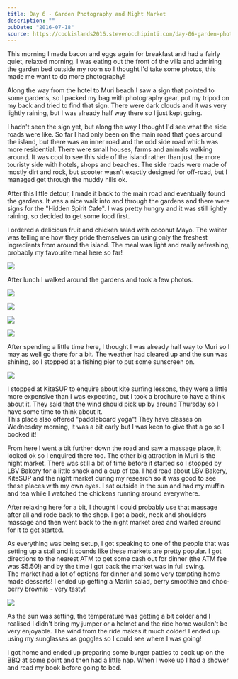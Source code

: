 ```yaml
---
title: Day 6 - Garden Photography and Night Market
description: ""
pubDate: "2016-07-18"
source: https://cookislands2016.stevenocchipinti.com/day-06-garden-photography-and-night-market/
---
```


This morning I made bacon and eggs again for breakfast and had a fairly quiet,
relaxed morning. I was eating out the front of the villa and admiring the garden
bed outside my room so I thought I'd take some photos, this made me want to do
more photography!

Along the way from the hotel to Muri beach I saw a sign that pointed to some
gardens, so I packed my bag with photography gear, put my tripod on my back
and tried to find that sign. There were dark clouds and it was very lightly
raining, but I was already half way there so I just kept going.

I hadn't seen the sign yet, but along the way I thought I'd see what the side
roads were like. So far I had only been on the main road that goes around the
island, but there was an inner road and the odd side road which was more
residential. There were small houses, farms and animals walking around. It was
cool to see this side of the island rather than just the more touristy side with
hotels, shops and beaches. The side roads were made of mostly dirt and rock, but
scooter wasn't exactly designed for off-road, but I managed get through the
muddy hills ok.

After this little detour, I made it back to the main road and eventually found
the gardens. It was a nice walk into and through the gardens and there were
signs for the "Hidden Spirit Cafe". I was pretty hungry and it was still lightly
raining, so decided to get some food first.

I ordered a delicious fruit and chicken salad with coconut Mayo. The waiter was
telling me how they pride themselves on using only the freshest ingredients from
around the island. The meal was light and really refreshing, probably my
favourite meal here so far!

![](https://res.cloudinary.com/stevenocchipinti/image/upload/c_limit,h_600,w_600/v1/cookislands2016/day-06-lunch_shs1ki.jpg)

After lunch I walked around the gardens and took a few photos.

![](https://res.cloudinary.com/stevenocchipinti/image/upload/c_limit,h_600,w_600/v1/cookislands2016/day-06-garden_komiuj.jpg)

![](https://res.cloudinary.com/stevenocchipinti/image/upload/c_limit,h_600,w_600/v1/cookislands2016/day-06-garden2_l5qdul.jpg)

![](https://res.cloudinary.com/stevenocchipinti/image/upload/c_limit,h_600,w_600/v1/cookislands2016/day-06-garden3_fyg09j.jpg)

![](https://res.cloudinary.com/stevenocchipinti/image/upload/c_limit,h_600,w_600/v1/cookislands2016/day-06-garden4_zxmhm7.jpg)

After spending a little time here, I thought I was already half way to Muri so I
may as well go there for a bit. The weather had cleared up and the sun was
shining, so I stopped at a fishing pier to put some sunscreen on.

![](https://res.cloudinary.com/stevenocchipinti/image/upload/c_limit,h_600,w_600/v1/cookislands2016/day-06-beach_sehihj.jpg)

I stopped at KiteSUP to enquire about kite surfing lessons, they were a little
more expensive than I was expecting, but I took a brochure to have a think about
it. They said that the wind should pick up by around Thursday so I have some
time to think about it.  
This place also offered "paddleboard yoga"! They have classes on Wednesday
morning, it was a bit early but I was keen to give that a go so I booked it!

From here I went a bit further down the road and saw a massage place, it looked
ok so I enquired there too. The other big attraction in Muri is the night
market. There was still a bit of time before it started so I stopped by LBV
Bakery for a little snack and a cup of tea. I had read about LBV Bakery, KiteSUP
and the night market during my research so it was good to see these places
with my own eyes. I sat outside in the sun and had my muffin and tea while I
watched the chickens running around everywhere.

After relaxing here for a bit, I thought I could probably use that massage
after all and rode back to the shop. I got a back, neck and shoulders massage
and then went back to the night market area and waited around for it to get
started.

As everything was being setup, I got speaking to one of the people that was
setting up a stall and it sounds like these markets are pretty popular. I got
directions to the nearest ATM to get some cash out for dinner (the ATM fee was
$5.50!) and by the time I got back the market was in full swing.  
The market had a lot of options for dinner and some very tempting home made
desserts! I ended up getting a Marlin salad, berry smoothie and choc-berry
brownie - very tasty!

![](https://res.cloudinary.com/stevenocchipinti/image/upload/c_limit,h_600,w_600/v1/cookislands2016/day-06-dinner_bw5u45.jpg)

As the sun was setting, the temperature was getting a bit colder and I realised
I didn't bring my jumper or a helmet and the ride home wouldn't be very
enjoyable. The wind from the ride makes it much colder! I ended up using my
sunglasses as goggles so I could see where I was going!

I got home and ended up preparing some burger patties to cook up on the BBQ at
some point and then had a little nap. When I woke up I had a shower and read my
book before going to bed.
